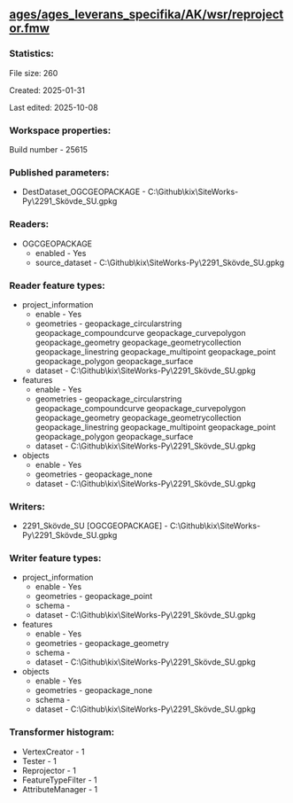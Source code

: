 ﻿## [ages/ages_leverans_specifika/AK/wsr/reprojector.fmw](https://github.com/kicki58/kix_working_dir/blob/master/ages/ages_leverans_specifika/AK/wsr/reprojector.fmw)

### Statistics:
File size: 260

Created: 2025-01-31

Last edited: 2025-10-08


### Workspace properties:
Build number    - 25615

### Published parameters:
*  DestDataset_OGCGEOPACKAGE    -   C:\Github\kix\SiteWorks-Py\2291_Skövde_SU.gpkg

### Readers:
*  OGCGEOPACKAGE
    * enabled    -  Yes
    * source_dataset    -   C:\Github\kix\SiteWorks-Py\2291_Skövde_SU.gpkg

### Reader feature types:
*  project_information
    * enable - Yes
    * geometries - geopackage_circularstring geopackage_compoundcurve geopackage_curvepolygon geopackage_geometry geopackage_geometrycollection geopackage_linestring geopackage_multipoint geopackage_point geopackage_polygon geopackage_surface
    * dataset - C:\Github\kix\SiteWorks-Py\2291_Skövde_SU.gpkg
*  features
    * enable - Yes
    * geometries - geopackage_circularstring geopackage_compoundcurve geopackage_curvepolygon geopackage_geometry geopackage_geometrycollection geopackage_linestring geopackage_multipoint geopackage_point geopackage_polygon geopackage_surface
    * dataset - C:\Github\kix\SiteWorks-Py\2291_Skövde_SU.gpkg
*  objects
    * enable - Yes
    * geometries - geopackage_none
    * dataset - C:\Github\kix\SiteWorks-Py\2291_Skövde_SU.gpkg


### Writers:
*  2291_Skövde_SU [OGCGEOPACKAGE]    -   C:\Github\kix\SiteWorks-Py\2291_Skövde_SU.gpkg

### Writer feature types:
*  project_information
    * enable - Yes
    * geometries - geopackage_point
    * schema - 
    * dataset - C:\Github\kix\SiteWorks-Py\2291_Skövde_SU.gpkg
*  features
    * enable - Yes
    * geometries - geopackage_geometry
    * schema - 
    * dataset - C:\Github\kix\SiteWorks-Py\2291_Skövde_SU.gpkg
*  objects
    * enable - Yes
    * geometries - geopackage_none
    * schema - 
    * dataset - C:\Github\kix\SiteWorks-Py\2291_Skövde_SU.gpkg

### Transformer histogram:
*  VertexCreator    -   1
*  Tester    -   1
*  Reprojector    -   1
*  FeatureTypeFilter    -   1
*  AttributeManager    -   1

